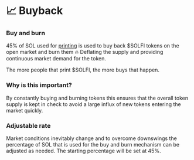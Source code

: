 # 📈 Buyback

### Buy and burn
45% of SOL used for [printing](#printing.md) is used to buy back $SOLFI tokens on the open market and burn them 🔥 Deflating the supply and providing continuous market demand for the token. 

The more people that print $SOLFI, the more buys that happen.

### Why is this important?
By constantly buying and burning tokens this ensures that the overall token supply is kept in check to avoid a large influx of new tokens entering the market quickly.

### Adjustable rate
Market conditions inevitably change and to overcome downswings the percentage of SOL that is used for the buy and burn mechanism can be adjusted as needed. The starting percentage will be set at 45%.